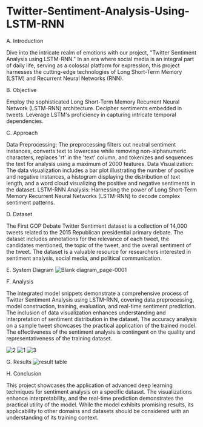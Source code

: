 # Twitter-Sentiment-Analysis-Using-LSTM-RNN

A. Introduction

Dive into the intricate realm of emotions with our project, "Twitter Sentiment Analysis using LSTM-RNN." In an era where social media is an integral part of daily life, serving as a colossal platform for expression, this project harnesses the cutting-edge technologies of Long Short-Term Memory (LSTM) and Recurrent Neural Networks (RNN). 

B. Objective

Employ the sophisticated Long Short-Term Memory Recurrent Neural Network (LSTM-RNN) architecture.
Decipher sentiments embedded in tweets.
Leverage LSTM's proficiency in capturing intricate temporal dependencies.

C. Approach

Data Preprocessing: The preprocessing filters out neutral sentiment instances, converts text to lowercase while removing non-alphanumeric characters, replaces 'rt' in the 'text' column, and tokenizes and sequences the text for analysis using a maximum of 2000 features.
Data Visualization: The data visualization includes a bar plot illustrating the number of positive and negative instances, a histogram displaying the distribution of text length, and a word cloud visualizing the positive and negative sentiments in the dataset.
LSTM-RNN Analysis: Harnessing the power of Long Short-Term Memory Recurrent Neural Networks (LSTM-RNN) to decode complex sentiment patterns.

D. Dataset

The First GOP Debate Twitter Sentiment dataset is a collection of 14,000 tweets related to the 2015 Republican presidential primary debate. The dataset includes annotations for the relevance of each tweet, the candidates mentioned, the topic of the tweet, and the overall sentiment of the tweet. The dataset is a valuable resource for researchers interested in sentiment analysis, social media, and political communication.

E. System Diagram
![Blank diagram_page-0001](https://github.com/PranavNahe/Twitter-Sentiment-Analysis-Using-LSTM-RNN/assets/81244950/1bf9eb62-f1be-42fa-8c36-12290775be88)


F. Analysis

The integrated model snippets demonstrate a comprehensive process of Twitter Sentiment Analysis using LSTM-RNN, covering data preprocessing, model construction, training, evaluation, and real-time sentiment prediction. The inclusion of data visualization enhances understanding and interpretation of sentiment distribution in the dataset. The accuracy analysis on a sample tweet showcases the practical application of the trained model. The effectiveness of the sentiment analysis is contingent on the quality and representativeness of the training dataset.

![2](https://github.com/PranavNahe/Twitter-Sentiment-Analysis-Using-LSTM-RNN/assets/81244950/1f835877-daac-4582-84ef-7087cf09fd4f)
![1](https://github.com/PranavNahe/Twitter-Sentiment-Analysis-Using-LSTM-RNN/assets/81244950/2acb8313-3980-40ad-b099-15dfa1f34c16)
![3](https://github.com/PranavNahe/Twitter-Sentiment-Analysis-Using-LSTM-RNN/assets/81244950/48b04794-0290-4809-9fd4-0282c9c5d5c2)

G. Results
![result table](https://github.com/PranavNahe/Twitter-Sentiment-Analysis-Using-LSTM-RNN/assets/81244950/6c0d8f6a-d471-45b8-a496-177c7e5a0b93)


H. Conclusion

This project showcases the application of advanced deep learning techniques for sentiment analysis on a specific dataset. The visualizations enhance interpretability, and the real-time prediction demonstrates the practical utility of the model. While the model exhibits promising results, its applicability to other domains and datasets should be considered with an understanding of its training context.






